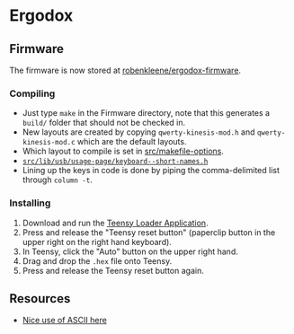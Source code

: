 # Ergodox

## Firmware

The firmware is now stored at [robenkleene/ergodox-firmware](https://github.com/robenkleene/ergodox-firmware).

### Compiling

* Just type `make` in the Firmware directory, note that this generates a `build/` folder that should not be checked in.
* New layouts are created by copying `qwerty-kinesis-mod.h` and `qwerty-kinesis-mod.c` which are the default layouts.
* Which layout to compile is set in [src/makefile-options](https://github.com/robenkleene/ergodox-firmware/blob/master/src/makefile-options).
* [`src/lib/usb/usage-page/keyboard--short-names.h`](https://github.com/robenkleene/ergodox-firmware/blob/master/src/lib/usb/usage-page/keyboard--short-names.h)
* Lining up the keys in code is done by piping the comma-delimited list through `column -t`.

### Installing

1. Download and run the [Teensy Loader Application](https://www.pjrc.com/teensy/loader.html).
2. Press and release the "Teensy reset button" (paperclip button in the upper right on the right hand keyboard).
3. In Teensy, click the "Auto" button on the upper right hand.
4. Drag and drop the `.hex` file onto Teensy.
5. Press and release the Teensy reset button again.

## Resources

* [Nice use of ASCII here](https://github.com/grota/tmk_keyboard/blob/grota_layout/keyboard/ergodox/keymap_grota.h#L25)